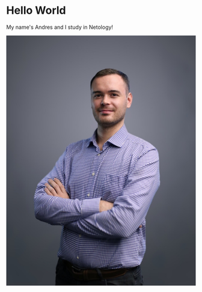 # Hello World

My name's Andres and I study in Netology!

![My photo](https://github.com/AndresKorvin/About-me/blob/main/photo.jpg "I know I have a few extra pounds")
